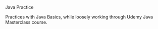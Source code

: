 Java Practice

Practices with Java Basics, while loosely working through Udemy Java Masterclass course. 
